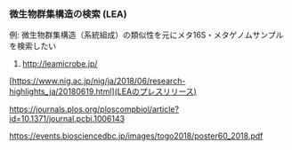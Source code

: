 ### 微生物群集構造の検索 (LEA) ###

例: 微生物群集構造（系統組成）の類似性を元にメタ16S・メタゲノムサンプルを検索したい 
1. http://leamicrobe.jp/

[https://www.nig.ac.jp/nig/ja/2018/06/research-highlights_ja/20180619.html](LEAのプレスリリース)


https://journals.plos.org/ploscompbiol/article?id=10.1371/journal.pcbi.1006143


https://events.biosciencedbc.jp/images/togo2018/poster60_2018.pdf

